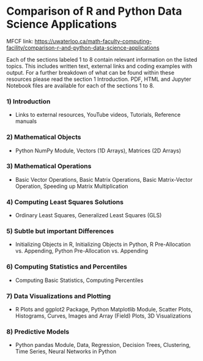 # Comparison of R and Python Data Science Applications
MFCF link: https://uwaterloo.ca/math-faculty-computing-facility/comparison-r-and-python-data-science-applications

Each of the sections labeled 1 to 8 contain relevant information on the listed topics. This includes written text, external links and coding examples with output. For a further breakdown of what can be found within these resources please read the section 1 Introduction. PDF, HTML and Jupyter Notebook files are available for each of the sections 1 to 8.

### 1) Introduction
- Links to external resources, YouTube videos, Tutorials, Reference manuals
### 2) Mathematical Objects
- Python NumPy Module, Vectors (1D Arrays), Matrices (2D Arrays)
### 3) Mathematical Operations
- Basic Vector Operations, Basic Matrix Operations, Basic Matrix-Vector Operation, Speeding up Matrix Multiplication
### 4) Computing Least Squares Solutions
- Ordinary Least Squares, Generalized Least Squares (GLS)
### 5) Subtle but important Differences
- Initializing Objects in R, Initializing Objects in Python, R Pre-Allocation vs. Appending, Python Pre-Allocation vs. Appending
### 6) Computing Statistics and Percentiles
- Computing Basic Statistics, Computing Percentiles
### 7) Data Visualizations and Plotting
- R Plots and ggplot2 Package, Python Matplotlib Module, Scatter Plots, Histograms, Curves, Images and Array (Field) Plots, 3D Visualizations
### 8) Predictive Models
- Python pandas Module, Data, Regression, Decision Trees, Clustering, Time Series, Neural Networks in Python
